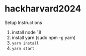 # hackharvard2024

Setup Instructions

1. install node 18
2. install yarn (sudo npm -g yarn)
3. `yarn install`
4. `yarn start`